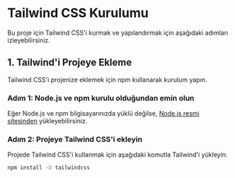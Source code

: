 # Tailwind CSS Kurulumu

Bu proje için Tailwind CSS'i kurmak ve yapılandırmak için aşağıdaki adımları izleyebilirsiniz.

## 1. Tailwind'i Projeye Ekleme

Tailwind CSS'i projenize eklemek için npm kullanarak kurulum yapın.

### Adım 1: Node.js ve npm kurulu olduğundan emin olun

Eğer Node.js ve npm bilgisayarınızda yüklü değilse, [Node.js resmi sitesinden](https://nodejs.org) yükleyebilirsiniz.

### Adım 2: Projeye Tailwind CSS'i ekleyin

Projede Tailwind CSS'i kullanmak için aşağıdaki komutla Tailwind'i yükleyin:

```bash
npm install -D tailwindcss
